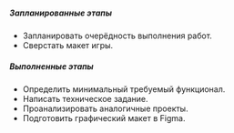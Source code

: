 ##### Запланированные этапы

- Запланировать очерёдность выполнения работ.
- Сверстать макет игры.

##### Выполненные этапы

- Определить минимальный требуемый функционал.
- Написать техническое задание.
- Проанализировать аналогичные проекты.
- Подготовить графический макет в Figma.
